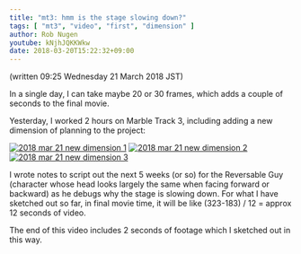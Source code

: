 ```yaml
---
title: "mt3: hmm is the stage slowing down?"
tags: [ "mt3", "video", "first", "dimension" ]
author: Rob Nugen
youtube: kNjhJQKKWkw
date: 2018-03-20T15:22:32+09:00
---
```


(written 09:25 Wednesday 21 March 2018 JST)

In a single day, I can take maybe 20 or 30 frames, which adds a couple
of seconds to the final movie.

Yesterday, I worked 2 hours on Marble Track 3, including adding a new
dimension of planning to the project:

[![2018 mar 21 new dimension 1](//b.robnugen.com/art/marble_track_3/storyboard/thumbs/2018_mar_21_new_dimension_1.png)](//b.robnugen.com/art/marble_track_3/storyboard/2018_mar_21_new_dimension_1.png)
[![2018 mar 21 new dimension 2](//b.robnugen.com/art/marble_track_3/storyboard/thumbs/2018_mar_21_new_dimension_2.png)](//b.robnugen.com/art/marble_track_3/storyboard/2018_mar_21_new_dimension_2.png)
[![2018 mar 21 new dimension 3](//b.robnugen.com/art/marble_track_3/storyboard/thumbs/2018_mar_21_new_dimension_3.png)](//b.robnugen.com/art/marble_track_3/storyboard/2018_mar_21_new_dimension_3.png)

I wrote notes to script out the next 5 weeks (or so) for the
Reversable Guy (character whose head looks largely the same when
facing forward or backward) as he debugs why the stage is slowing
down.  For what I have sketched out so far, in final movie time, it
will be like (323-183) / 12 = approx 12 seconds of video.

The end of this video includes 2 seconds of footage which I sketched
out in this way.
